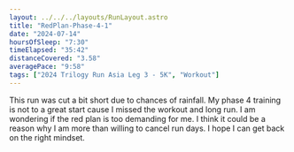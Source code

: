 ```yaml
---
layout: ../../../layouts/RunLayout.astro
title: "RedPlan-Phase-4-1"
date: "2024-07-14"
hoursOfSleep: "7:30"
timeElapsed: "35:42"
distanceCovered: "3.58"
averagePace: "9:58"
tags: ["2024 Trilogy Run Asia Leg 3 - 5K", "Workout"]
---
```


This run was cut a bit short due to chances of rainfall. My phase 4 training is not to a great start cause I missed the workout and long run. I am wondering if the red plan is too demanding for me. I think it could be a reason why I am more than willing to cancel run days. I hope I can get back on the right mindset.
